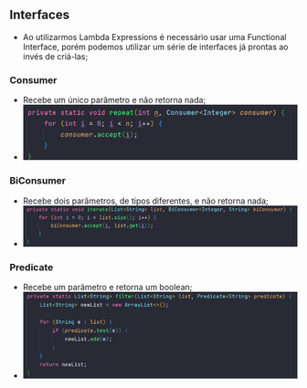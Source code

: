 ## Interfaces

* Ao utilizarmos Lambda Expressions é necessário usar uma Functional Interface, porém podemos utilizar um série de interfaces já prontas ao invés de criá-las;

### Consumer
* Recebe um único parâmetro e não retorna nada;
* ![img.png](img.png)

### BiConsumer
* Recebe dois parâmetros, de tipos diferentes, e não retorna nada;
* ![img_1.png](img_1.png)

### Predicate
* Recebe um parâmetro e retorna um boolean;
* ![img_2.png](img_2.png)